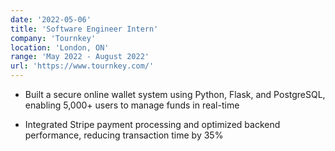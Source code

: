 ```yaml
---
date: '2022-05-06'
title: 'Software Engineer Intern'
company: 'Tournkey'
location: 'London, ON'
range: 'May 2022 - August 2022'
url: 'https://www.tournkey.com/'
---
```


- Built a secure online wallet system using Python, Flask, and PostgreSQL, enabling 5,000+ users to manage funds in real-time

- Integrated Stripe payment processing and optimized backend performance, reducing transaction time by 35%
